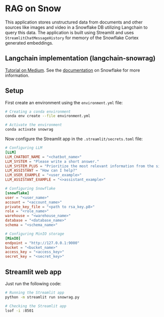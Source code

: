 # RAG on Snow

This application stores unstructured data from documents and other sources like
images and video in a Snowflake DB utilizing Langchain to query this data. The
application is built using Streamlit and uses `StreamlitChatMessageHistory` for
memory of the Snowflake Cortex generated embeddings.

## Langchain implementation (langchain-snowrag)

[Tutorial on Medium](https://medium.com/snowflake/integrating-langchain-with-snowflake-cortex-0367f934f1c1).
See the [documentation](https://docs.snowflake.com/user-guide/snowflake-cortex/vector-embeddings#snowflake-python-connector)
on Snowflake for more information.

## Setup

First create an environment using the `environment.yml` file:

```bash
# Creating a conda environment
conda env create --file environment.yml

# Activate the environment
conda activate snowrag
```

Now configure the Streamlit app in the `.streamlit/secrets.toml` file:

```toml
# Configuring LLM
[LLM]
LLM_CHATBOT_NAME = "<chatbot_name>"
LLM_SYSTEM = "Please write a short answer."
LLM_SYSTEM_PLUS = "Prioritize the most relevant information from the similarity search!"
LLM_ASSISTANT = "How can I help?"
LLM_USER_EXAMPLE = "<user_example>"
LLM_ASSISTANT_EXAMPLE = "<>assistant_example>"

# Configuring Snowflake
[snowflake]
user = "<user_name>"
account = "<account_name>"
private_key_file = "<path to rsa_key.p8>"
role = "<role_name>"
warehouse = "<warehouse_name>"
database = "<database_name>"
schema = "<schema_name>"

# Configuring MinIO storage
[MinIO]
endpoint = "http://127.0.0.1:9000"
bucket = "<bucket_name>"
access_key = "<access_key>"
secret_key = "<secret_key>"
```

## Streamlit web app

Just run the following code:

```bash
# Running the Streamlit app
python -m streamlit run snowrag.py

# Checking the Streamlit app
lsof -i :8501
```
